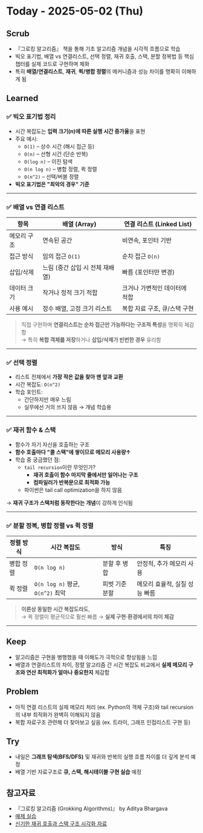 # Today - 2025-05-02 (Thu)

## Scrub
- 『그로킹 알고리즘』 책을 통해 기초 알고리즘 개념을 시각적 흐름으로 학습
- 빅오 표기법, 배열 vs 연결리스트, 선택 정렬, 재귀 호출, 스택, 분할 정복법 등 핵심 챕터를 실제 코드로 구현하며 체화
- 특히 **배열/연결리스트**, **재귀**, **퀵/병합 정렬**의 메커니즘과 성능 차이를 명확히 이해하게 됨

## Learned

### ✅ 빅오 표기법 정리

- 시간 복잡도는 **입력 크기(n)에 따른 실행 시간 증가율**을 표현
- 주요 예시:
  - `O(1)` – 상수 시간 (해시 접근 등)
  - `O(n)` – 선형 시간 (단순 반복)
  - `O(log n)` – 이진 탐색
  - `O(n log n)` – 병합 정렬, 퀵 정렬
  - `O(n^2)` – 선택/버블 정렬
- **빅오 표기법은 "최악의 경우" 기준**

---

### ✅ 배열 vs 연결 리스트

| 항목 | 배열 (Array) | 연결 리스트 (Linked List) |
|------|--------------|----------------------------|
| 메모리 구조 | 연속된 공간 | 비연속, 포인터 기반 |
| 접근 방식 | 임의 접근 `O(1)` | 순차 접근 `O(n)` |
| 삽입/삭제 | 느림 (중간 삽입 시 전체 재배열) | 빠름 (포인터만 변경) |
| 데이터 크기 | 작거나 정적 크기 적합 | 크거나 가변적인 데이터에 적합 |
| 사용 예시 | 정수 배열, 고정 크기 리스트 | 복합 자료 구조, 큐/스택 구현 |

> 직접 구현하며 **연결리스트는 순차 접근만 가능하다는 구조적 특성**을 명확히 체감함  
> → 특히 **복합 객체를 저장**하거나 **삽입/삭제가 빈번한 경우** 유리함

---

### ✅ 선택 정렬

- 리스트 전체에서 **가장 작은 값을 찾아 맨 앞과 교환**
- 시간 복잡도: `O(n^2)`
- 학습 포인트:
  - 간단하지만 매우 느림
  - 실무에선 거의 쓰지 않음 → 개념 학습용

---

### ✅ 재귀 함수 & 스택

- 함수가 자기 자신을 호출하는 구조
- **함수 호출마다 "콜 스택"에 쌓이므로 메모리 사용량↑**
- 학습 중 궁금했던 점:
  - `tail recursion`이란 무엇인가?
    - **재귀 호출이 함수 마지막 줄에서만 일어나는 구조**
    - **컴파일러가 반복문으로 최적화 가능**
  - 파이썬은 tail call optimization을 하지 않음

→ **재귀 구조가 스택처럼 동작한다는 개념**이 강하게 인식됨

---

### ✅ 분할 정복, 병합 정렬 vs 퀵 정렬

| 정렬 방식 | 시간 복잡도 | 방식 | 특징 |
|-----------|-------------|------|------|
| 병합 정렬 | `O(n log n)` | 분할 후 병합 | 안정적, 추가 메모리 사용 |
| 퀵 정렬 | `O(n log n)` 평균, `O(n^2)` 최악 | 피벗 기준 분할 | 메모리 효율적, 실질 성능 빠름 |

> **이론상 동일한 시간 복잡도라도**,  
> → 퀵 정렬이 평균적으로 훨씬 빠름 → **실제 구현·환경에서의 차이 체감**

---

## Keep
- 알고리즘은 구현을 병행했을 때 이해도가 극적으로 향상됨을 느낌
- 배열과 연결리스트의 차이, 정렬 알고리즘 간 시간 복잡도 비교에서 **실제 메모리 구조와 연산 최적화가 얼마나 중요한지** 체감함

## Problem
- 아직 연결 리스트의 실제 메모리 처리 (ex. Python의 객체 구조)와 tail recursion의 내부 최적화가 완벽히 이해되지 않음
- 복합 자료구조 관련해 더 찾아보고 싶음 (ex. 트라이, 그래프 인접리스트 구현 등)

## Try
- 내일은 **그래프 탐색(BFS/DFS)** 및 재귀와 반복의 실행 흐름 차이를 더 깊게 분석 예정
- 배열 기반 자료구조로 **큐, 스택, 해시테이블 구현 실습** 예정

## 참고자료
- 『그로킹 알고리즘 (Grokking Algorithms)』 by Aditya Bhargava
- [예제 실습](https://github.com/SDE00/algorithm/tree/main/grok_algorithm) 
- [신기한 재귀 호출과 스택 구조 시각화 자료](https://visualgo.net/en/recursion)